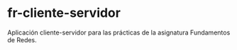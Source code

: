 # fr-cliente-servidor
Aplicación cliente-servidor para las prácticas de la asignatura Fundamentos de Redes.
